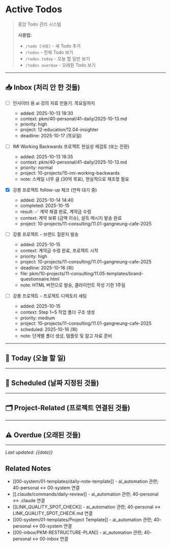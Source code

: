 # Active Todos

> 중앙 Todo 관리 시스템
>
> **사용법:**
> - `/todo [내용]` - 새 Todo 추가
> - `/todos` - 전체 Todo 보기
> - `/todos today` - 오늘 할 일만 보기
> - `/todos overdue` - 오래된 Todo 보기

---

## 📥 Inbox (처리 안 한 것들)

<!-- /todo 커맨드로 추가된 항목들이 여기 들어갑니다 -->

- [ ] 인사이터 용 ai 강의 자료 만들기. 목요일까지
  - added: 2025-10-13 18:30
  - context: pkm/40-personal/41-daily/2025-10-13.md
  - priority: high
  - project: 12-education/12.04-insighter
  - deadline: 2025-10-17 (목요일)

- [ ] IMI Working Backwards 프로젝트 현실성 재검토 (또는 전환)
  - added: 2025-10-13 18:35
  - context: pkm/40-personal/41-daily/2025-10-13.md
  - priority: normal
  - project: 10-projects/15-imi-working-backwards
  - note: 스케일 너무 큼 (30억 목표), 현실적으로 재조정 필요

- [x] 강릉 프로젝트 follow-up 체크 (연락 대기 중)
  - added: 2025-10-14 14:40
  - completed: 2025-10-15
  - result: ✅ 계약 체결 완료, 계약금 수령
  - context: 계약 보류 (금액 이슈), 설득 메시지 발송 완료
  - project: 10-projects/11-consulting/11.01-gangneung-cafe-2025

- [ ] 강릉 프로젝트 - 브랜드 질문지 발송
  - added: 2025-10-15
  - context: 계약금 수령 완료, 프로젝트 시작
  - priority: high
  - project: 10-projects/11-consulting/11.01-gangneung-cafe-2025
  - deadline: 2025-10-16 (화)
  - file: pkm/10-projects/11-consulting/11.05-templates/brand-questionnaire.html
  - note: HTML 버전으로 발송, 클라이언트 작성 기한 1주일

- [ ] 강릉 프로젝트 - 프로젝트 디렉토리 세팅
  - added: 2025-10-15
  - context: Step 1~5 작업 폴더 구조 생성
  - priority: medium
  - project: 10-projects/11-consulting/11.01-gangneung-cafe-2025
  - scheduled: 2025-10-16 (화)
  - note: 단계별 폴더 생성, 템플릿 및 참고 자료 준비

---

## 🎯 Today (오늘 할 일)

<!-- Daily Review에서 오늘 할 것으로 선택된 항목들 -->

---

## 📅 Scheduled (날짜 지정된 것들)

<!-- 특정 날짜에 해야 하는 항목들 -->

---

## 🗂️ Project-Related (프로젝트 연결된 것들)

<!-- 특정 프로젝트와 연결된 Todo들 -->

---

## ⚠️ Overdue (오래된 것들)

<!-- 1주일 이상 처리 안 된 항목들 (자동 감지) -->

---

*Last updated: {{date}}*

## Related Notes

- [[00-system/01-templates/daily-note-template]] - ai_automation 관련; 40-personal ↔ 00-system 연결
- [[.claude/commands/daily-review]] - ai_automation 관련; 40-personal ↔ .claude 연결
- [[LINK_QUALITY_SPOT_CHECK]] - ai_automation 관련; 40-personal ↔ LINK_QUALITY_SPOT_CHECK.md 연결
- [[00-system/01-templates/Project Template]] - ai_automation 관련; 40-personal ↔ 00-system 연결
- [[00-inbox/PKM-RESTRUCTURE-PLAN]] - ai_automation 관련; 40-personal ↔ 00-inbox 연결

